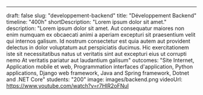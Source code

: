 ---

draft: false
slug: "developpement-backend"
title: "Développement Backend"
timeline: "400h"
shortDescription: "Lorem ipsum dolor sit amet."
description: "Lorem ipsum dolor sit amet. Aut consequatur maiores non enim numquam ex obcaecati animi a aperiam excepturi sit praesentium velit qui internos galisum. Id nostrum consectetur est quia autem aut provident delectus in dolor voluptatum aut perspiciatis ducimus. Hic exercitationem iste sit necessitatibus natus ut veritatis sint aut excepturi eius ut corrupti nemo At veritatis pariatur aut laudantium galisum"
outcomes: "Site Internet, Application mobile et web, Programmation interfaces d'application, Python applications, Django web framework, Java and Spring framework, Dotnet and .NET Core"
students: "200"
image: images/backend.png
videoUrl: https://www.youtube.com/watch?v=r7HlR2oFNuI
